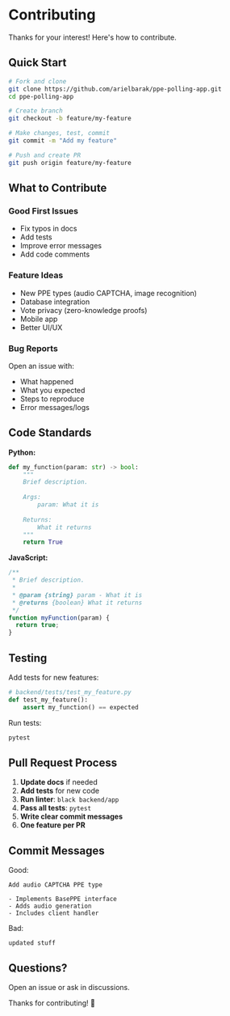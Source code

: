 # Contributing

Thanks for your interest! Here's how to contribute.

## Quick Start

```bash
# Fork and clone
git clone https://github.com/arielbarak/ppe-polling-app.git
cd ppe-polling-app

# Create branch
git checkout -b feature/my-feature

# Make changes, test, commit
git commit -m "Add my feature"

# Push and create PR
git push origin feature/my-feature
```

## What to Contribute

### Good First Issues
- Fix typos in docs
- Add tests
- Improve error messages
- Add code comments

### Feature Ideas
- New PPE types (audio CAPTCHA, image recognition)
- Database integration
- Vote privacy (zero-knowledge proofs)
- Mobile app
- Better UI/UX

### Bug Reports
Open an issue with:
- What happened
- What you expected
- Steps to reproduce
- Error messages/logs

## Code Standards

**Python:**
```python
def my_function(param: str) -> bool:
    """
    Brief description.
    
    Args:
        param: What it is
        
    Returns:
        What it returns
    """
    return True
```

**JavaScript:**
```javascript
/**
 * Brief description.
 * 
 * @param {string} param - What it is
 * @returns {boolean} What it returns
 */
function myFunction(param) {
  return true;
}
```

## Testing

Add tests for new features:

```python
# backend/tests/test_my_feature.py
def test_my_feature():
    assert my_function() == expected
```

Run tests:
```bash
pytest
```

## Pull Request Process

1. **Update docs** if needed
2. **Add tests** for new code
3. **Run linter**: `black backend/app`
4. **Pass all tests**: `pytest`
5. **Write clear commit messages**
6. **One feature per PR**

## Commit Messages

Good:
```
Add audio CAPTCHA PPE type

- Implements BasePPE interface
- Adds audio generation
- Includes client handler
```

Bad:
```
updated stuff
```

## Questions?

Open an issue or ask in discussions.

Thanks for contributing! 🙏
